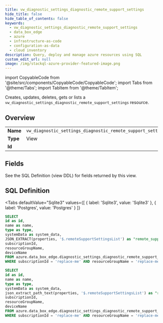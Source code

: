 ```yaml
--- 
title: vw_diagnostic_settings_diagnostic_remote_support_settings
hide_title: false
hide_table_of_contents: false
keywords:
  - vw_diagnostic_settings_diagnostic_remote_support_settings
  - data_box_edge
  - azure
  - infrastructure-as-code
  - configuration-as-data
  - cloud inventory
description: Query, deploy and manage azure resources using SQL
custom_edit_url: null
image: /img/stackql-azure-provider-featured-image.png
---
```


import CopyableCode from '@site/src/components/CopyableCode/CopyableCode';
import Tabs from '@theme/Tabs';
import TabItem from '@theme/TabItem';

Creates, updates, deletes, gets or lists a <code>vw_diagnostic_settings_diagnostic_remote_support_settings</code> resource.

## Overview
<table><tbody>
<tr><td><b>Name</b></td><td><code>vw_diagnostic_settings_diagnostic_remote_support_settings</code></td></tr>
<tr><td><b>Type</b></td><td>View</td></tr>
<tr><td><b>Id</b></td><td><CopyableCode code="azure.data_box_edge.vw_diagnostic_settings_diagnostic_remote_support_settings" /></td></tr>
</tbody></table>

## Fields

See the SQL Definition (view DDL) for fields returned by this view.

## SQL Definition

<Tabs
defaultValue="Sqlite3"
values={[
{ label: 'Sqlite3', value: 'Sqlite3' },
{ label: 'Postgres', value: 'Postgres' }
]}
>
<TabItem value="Sqlite3">

```sql
SELECT
id as id,
name as name,
type as type,
systemData as system_data,
JSON_EXTRACT(properties, '$.remoteSupportSettingsList') as "remote_support_settings_list",
subscriptionId,
resourceGroupName,
deviceName
FROM azure.data_box_edge.diagnostic_settings_diagnostic_remote_support_settings
WHERE subscriptionId = 'replace-me' AND resourceGroupName = 'replace-me' AND deviceName = 'replace-me';
```

</TabItem>
<TabItem value="Postgres">

```sql
SELECT
id as id,
name as name,
type as type,
systemData as system_data,
json_extract_path_text(properties, '$.remoteSupportSettingsList') as "remote_support_settings_list",
subscriptionId,
resourceGroupName,
deviceName
FROM azure.data_box_edge.diagnostic_settings_diagnostic_remote_support_settings
WHERE subscriptionId = 'replace-me' AND resourceGroupName = 'replace-me' AND deviceName = 'replace-me';
```

</TabItem>
</Tabs>

